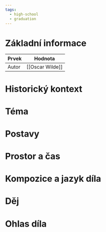 ```yaml
---
tags:
  - high-school
  - graduation
---
```

# Základní informace
| Prvek | Hodnota         |
| ----- | --------------- |
| Autor | [[Oscar Wilde]] |
# Historický kontext
# Téma
# Postavy
# Prostor a čas
# Kompozice a jazyk díla
# Děj
# Ohlas díla
